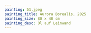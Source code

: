 ```yaml
---
painting: 51.jpeg
painting_title: Aurora Borealis, 2025
painting_size: 80 x 40 cm
painting_desc: Öl auf Leinwand
---
```

